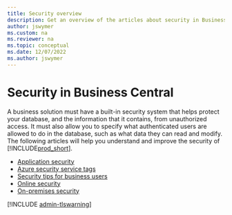 ```yaml
---
title: Security overview
description: Get an overview of the articles about security in Business Central, so that you can configure your solution.
author: jswymer
ms.custom: na
ms.reviewer: na
ms.topic: conceptual
ms.date: 12/07/2022
ms.author: jswymer
---
```


# Security in Business Central

A business solution must have a built-in security system that helps protect your database, and the information that it contains, from unauthorized access. It must also allow you to specify what authenticated users are allowed to do in the database, such as what data they can read and modify. The following articles will help you understand and improve the security of [!INCLUDE[prod_short](../developer/includes/prod_short.md)].

- [Application security](security-application.md)  
- [Azure security service tags](security-service-tags.md)  
- [Security tips for business users](security-users.md)  
- [Online security](security-online.md)  
- [On-premises security](security-onpremises.md)  

[!INCLUDE [admin-tlswarning](../developer/includes/admin-tlswarning.md)]
